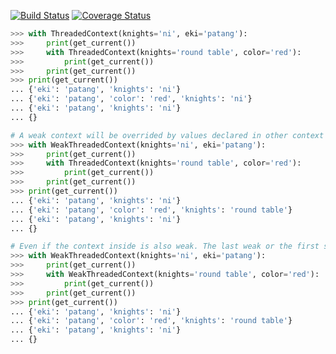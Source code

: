[![Build Status](https://travis-ci.org/dolead/threaded-context.svg?branch=master)](https://travis-ci.org/dolead/threaded-context)
[![Coverage Status](https://coveralls.io/repos/github/dolead/threaded-context/badge.svg?branch=master)](https://coveralls.io/github/dolead/threaded-context?branch=master)

```python
>>> with ThreadedContext(knights='ni', eki='patang'):
>>>     print(get_current())
>>>     with ThreadedContext(knights='round table', color='red'):
>>>         print(get_current())
>>>     print(get_current())
>>> print(get_current())
... {'eki': 'patang', 'knights': 'ni'}
... {'eki': 'patang', 'color': 'red', 'knights': 'ni'}
... {'eki': 'patang', 'knights': 'ni'}
... {}

# A weak context will be overrided by values declared in other context inside it.
>>> with WeakThreadedContext(knights='ni', eki='patang'):
>>>     print(get_current())
>>>     with ThreadedContext(knights='round table', color='red'):
>>>         print(get_current())
>>>     print(get_current())
>>> print(get_current())
... {'eki': 'patang', 'knights': 'ni'}
... {'eki': 'patang', 'color': 'red', 'knights': 'round table'}
... {'eki': 'patang', 'knights': 'ni'}
... {}

# Even if the context inside is also weak. The last weak or the first strong will prevail.
>>> with WeakThreadedContext(knights='ni', eki='patang'):
>>>     print(get_current())
>>>     with WeakThreadedContext(knights='round table', color='red'):
>>>         print(get_current())
>>>     print(get_current())
>>> print(get_current())
... {'eki': 'patang', 'knights': 'ni'}
... {'eki': 'patang', 'color': 'red', 'knights': 'round table'}
... {'eki': 'patang', 'knights': 'ni'}
... {}
```
